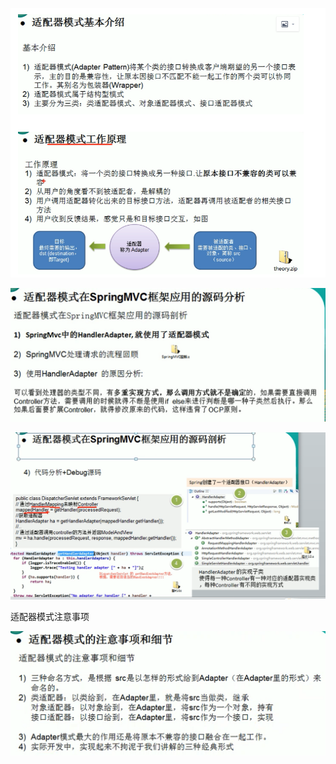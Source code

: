 

![](.适配器模式_images/8927161a.png)

![](.适配器模式_images/b4ebefb0.png)

![](.适配器模式_images/96e1c1b3.png)



适配器模式注意事项

![](.适配器模式_images/0500c85c.png)
